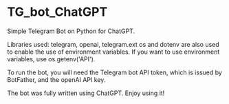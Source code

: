 # TG_bot_ChatGPT
Simple Telegram Bot on Python for ChatGPT.

Libraries used: telegram, openai, telegram.ext
os and dotenv are also used to enable the use of environment variables. If you want to use environment variables, use os.getenv('API').

To run the bot, you will need the Telegram bot API token, which is issued by BotFather, and the openAI API key.

The bot was fully written using ChatGPT. Enjoy using it!
